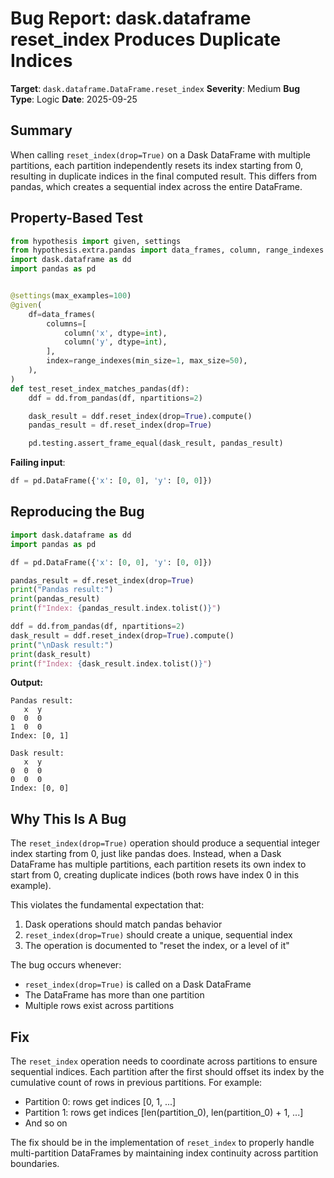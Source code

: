 # Bug Report: dask.dataframe reset_index Produces Duplicate Indices

**Target**: `dask.dataframe.DataFrame.reset_index`
**Severity**: Medium
**Bug Type**: Logic
**Date**: 2025-09-25

## Summary

When calling `reset_index(drop=True)` on a Dask DataFrame with multiple partitions, each partition independently resets its index starting from 0, resulting in duplicate indices in the final computed result. This differs from pandas, which creates a sequential index across the entire DataFrame.

## Property-Based Test

```python
from hypothesis import given, settings
from hypothesis.extra.pandas import data_frames, column, range_indexes
import dask.dataframe as dd
import pandas as pd


@settings(max_examples=100)
@given(
    df=data_frames(
        columns=[
            column('x', dtype=int),
            column('y', dtype=int),
        ],
        index=range_indexes(min_size=1, max_size=50),
    ),
)
def test_reset_index_matches_pandas(df):
    ddf = dd.from_pandas(df, npartitions=2)

    dask_result = ddf.reset_index(drop=True).compute()
    pandas_result = df.reset_index(drop=True)

    pd.testing.assert_frame_equal(dask_result, pandas_result)
```

**Failing input**:
```python
df = pd.DataFrame({'x': [0, 0], 'y': [0, 0]})
```

## Reproducing the Bug

```python
import dask.dataframe as dd
import pandas as pd

df = pd.DataFrame({'x': [0, 0], 'y': [0, 0]})

pandas_result = df.reset_index(drop=True)
print("Pandas result:")
print(pandas_result)
print(f"Index: {pandas_result.index.tolist()}")

ddf = dd.from_pandas(df, npartitions=2)
dask_result = ddf.reset_index(drop=True).compute()
print("\nDask result:")
print(dask_result)
print(f"Index: {dask_result.index.tolist()}")
```

**Output:**
```
Pandas result:
   x  y
0  0  0
1  0  0
Index: [0, 1]

Dask result:
   x  y
0  0  0
0  0  0
Index: [0, 0]
```

## Why This Is A Bug

The `reset_index(drop=True)` operation should produce a sequential integer index starting from 0, just like pandas does. Instead, when a Dask DataFrame has multiple partitions, each partition resets its own index to start from 0, creating duplicate indices (both rows have index 0 in this example).

This violates the fundamental expectation that:
1. Dask operations should match pandas behavior
2. `reset_index(drop=True)` should create a unique, sequential index
3. The operation is documented to "reset the index, or a level of it"

The bug occurs whenever:
- `reset_index(drop=True)` is called on a Dask DataFrame
- The DataFrame has more than one partition
- Multiple rows exist across partitions

## Fix

The `reset_index` operation needs to coordinate across partitions to ensure sequential indices. Each partition after the first should offset its index by the cumulative count of rows in previous partitions. For example:
- Partition 0: rows get indices [0, 1, ...]
- Partition 1: rows get indices [len(partition_0), len(partition_0) + 1, ...]
- And so on

The fix should be in the implementation of `reset_index` to properly handle multi-partition DataFrames by maintaining index continuity across partition boundaries.